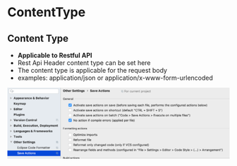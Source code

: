 # ContentType

## Content Type

* **Applicable to Restful API**
* Rest Api Header content type can be set here
* The content type is applicable for the request body
* examples: application/json or application/x-www-form-urlencoded

![](../../.gitbook/assets/image%20%2894%29.png)

